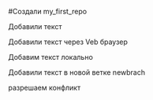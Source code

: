 #Создали my_first_repo

Добавили текст

Добавили текст через Veb браузер

Добавим текст локально

Добавили текст в новой ветке newbrach

разрешаем  конфликт
